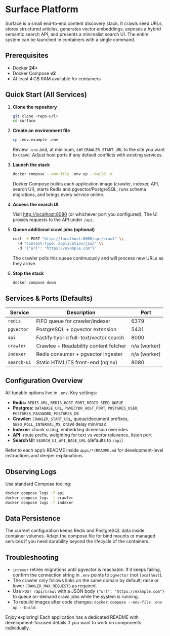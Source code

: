 # Surface Platform

Surface is a small end‑to‑end content discovery stack. It crawls seed URLs, stores
structured articles, generates vector embeddings, exposes a hybrid semantic search
API, and presents a minimalist search UI. The entire system can be launched in
containers with a single command.

## Prerequisites

- Docker **24+**
- Docker Compose **v2**
- At least 4 GB RAM available for containers

## Quick Start (All Services)

1. **Clone the repository**

   ```bash
   git clone <repo-url>
   cd surface
   ```

2. **Create an environment file**

   ```bash
   cp .env.example .env
   ```

   Review `.env` and, at minimum, set `CRAWLER_START_URL` to the site you want to
   crawl. Adjust host ports if any default conflicts with existing services.

3. **Launch the stack**

   ```bash
   docker compose --env-file .env up --build -d
   ```

   Docker Compose builds each application image (crawler, indexer, API, search UI),
   starts Redis and pgvector/PostgreSQL, runs schema migrations, and brings every
   service online.

4. **Access the search UI**

   Visit <http://localhost:8080> (or whichever port you configured). The UI proxies
   requests to the API under `/api`.

5. **Queue additional crawl jobs (optional)**

   ```bash
   curl -X POST "http://localhost:8000/api/crawl" \\
     -H "Content-Type: application/json" \\
     -d '{"url": "https://example.com"}'
   ```

   The crawler polls this queue continuously and will process new URLs as they
   arrive.

6. **Stop the stack**

   ```bash
   docker compose down
   ```

## Services & Ports (Defaults)

| Service      | Description                              | Port |
| ------------ | ---------------------------------------- | ---- |
| `redis`      | FIFO queue for crawler/indexer           | 6379 |
| `pgvector`   | PostgreSQL + pgvector extension          | 5431 |
| `api`        | Fastify hybrid full-text/vector search   | 8000 |
| `crawler`    | Crawlee + Readability content fetcher    | n/a (worker) |
| `indexer`    | Redis consumer + pgvector ingester       | n/a (worker) |
| `search-ui`  | Static HTML/TS front-end (nginx)         | 8080 |

## Configuration Overview

All tunable options live in `.env`. Key settings:

- **Redis:** `REDIS_URL`, `REDIS_HOST_PORT`, `REDIS_SEED_QUEUE`
- **Postgres:** `DATABASE_URL`, `PGVECTOR_HOST_PORT`,
  `POSTGRES_USER`, `POSTGRES_PASSWORD`, `POSTGRES_DB`
- **Crawler:** `CRAWLER_START_URL`, queue/document prefixes, `SEED_POLL_INTERVAL_MS`, crawl delay min/max
- **Indexer:** chunk sizing, embedding dimension overrides
- **API:** route prefix, weighting for text vs vector relevance, listen port
- **Search UI:** `SEARCH_UI_API_BASE_URL` (defaults to `/api`)

Refer to each app’s README inside `apps/*/README.md` for development-level
instructions and deeper explanations.

## Observing Logs

Use standard Compose tooling:

```bash
docker compose logs -f api
docker compose logs -f crawler
docker compose logs -f indexer
```

## Data Persistence

The current configuration keeps Redis and PostgreSQL data inside container volumes.
Adapt the compose file for bind mounts or managed services if you need durability
beyond the lifecycle of the containers.

## Troubleshooting

- `indexer` retries migrations until pgvector is reachable. If it keeps failing,
  confirm the connection string in `.env` points to `pgvector` (not `localhost`).
- The crawler only follows links on the same domain by default; raise or lower
  `CRAWLER_MAX_REQUESTS` as required.
- Use `POST /api/crawl` with a JSON body `{"url": "https://example.com"}` to
  queue on-demand crawl jobs while the system is running.
- To rebuild images after code changes: `docker compose --env-file .env up --build`.

Enjoy exploring! Each application has a dedicated README with development-focused
details if you want to work on components individually.
